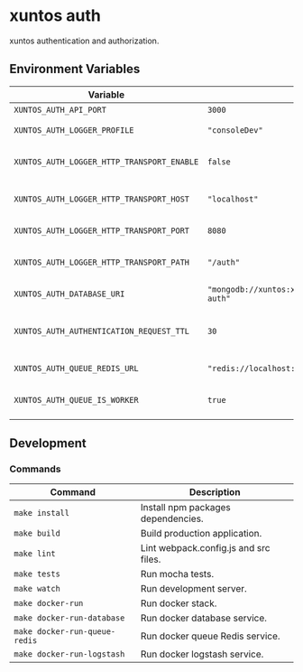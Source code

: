 # xuntos auth

xuntos authentication and authorization.

## Environment Variables

| Variable | Default | Description |
|--|--|--|
| `XUNTOS_AUTH_API_PORT` | `3000` | API port. |
| `XUNTOS_AUTH_LOGGER_PROFILE` | `"consoleDev"` | Logger profile. |
| `XUNTOS_AUTH_LOGGER_HTTP_TRANSPORT_ENABLE` | `false` | Enable logger HTTP transport. |
| `XUNTOS_AUTH_LOGGER_HTTP_TRANSPORT_HOST` | `"localhost"` | Logger HTTP transport host. |
| `XUNTOS_AUTH_LOGGER_HTTP_TRANSPORT_PORT` | `8080` | Logger HTTP transport port. |
| `XUNTOS_AUTH_LOGGER_HTTP_TRANSPORT_PATH` | `"/auth"` | Logger HTTP transport path. |
| `XUNTOS_AUTH_DATABASE_URI` | `"mongodb://xuntos:xuntos@localhost:27017/xuntos-auth"` | Mongo database URI. |
| `XUNTOS_AUTH_AUTHENTICATION_REQUEST_TTL` | `30` | Authentication request time to live. (minutes) |
| `XUNTOS_AUTH_QUEUE_REDIS_URL` | `"redis://localhost:6379/0"` | Queue Redis URL. |
| `XUNTOS_AUTH_QUEUE_IS_WORKER` | `true` | Run with queue worker process. |

## Development

### Commands

| Command | Description |
|--|--|
| `make install` | Install npm packages dependencies. |
| `make build` | Build production application. |
| `make lint` | Lint webpack.config.js and src files. |
| `make tests` | Run mocha tests. |
| `make watch` | Run development server. |
| `make docker-run` | Run docker stack. |
| `make docker-run-database` | Run docker database service. |
| `make docker-run-queue-redis` | Run docker queue Redis service. |
| `make docker-run-logstash` | Run docker logstash service. |
